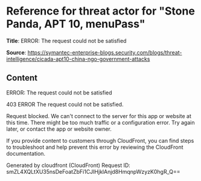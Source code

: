 # Reference for threat actor for "Stone Panda, APT 10, menuPass"

**Title**: ERROR: The request could not be satisfied

**Source**: https://symantec-enterprise-blogs.security.com/blogs/threat-intelligence/cicada-apt10-china-ngo-government-attacks

## Content


ERROR: The request could not be satisfied

403 ERROR
The request could not be satisfied.

Request blocked.
We can't connect to the server for this app or website at this time. There might be too much traffic or a configuration error. Try again later, or contact the app or website owner.

If you provide content to customers through CloudFront, you can find steps to troubleshoot and help prevent this error by reviewing the CloudFront documentation.



Generated by cloudfront (CloudFront)
Request ID: smZL4XQLtXU35nsDeFoatZbFi1CJIHjklAnjd8HmqnpWzyzK0hgR_Q==




